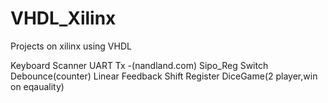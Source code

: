 # VHDL_Xilinx
Projects on xilinx using VHDL

Keyboard Scanner
UART Tx -(nandland.com)
Sipo_Reg
Switch Debounce(counter)
Linear Feedback Shift Register
DiceGame(2 player,win on eqauality)

